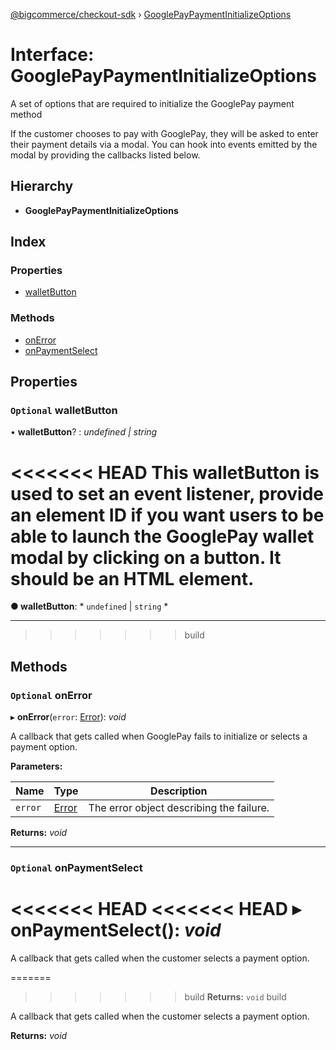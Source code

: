 [@bigcommerce/checkout-sdk](../README.md) › [GooglePayPaymentInitializeOptions](googlepaypaymentinitializeoptions.md)

# Interface: GooglePayPaymentInitializeOptions

A set of options that are required to initialize the GooglePay payment method

If the customer chooses to pay with GooglePay, they will be asked to
enter their payment details via a modal. You can hook into events emitted by
the modal by providing the callbacks listed below.

## Hierarchy

* **GooglePayPaymentInitializeOptions**

## Index

### Properties

* [walletButton](googlepaypaymentinitializeoptions.md#optional-walletbutton)

### Methods

* [onError](googlepaypaymentinitializeoptions.md#optional-onerror)
* [onPaymentSelect](googlepaypaymentinitializeoptions.md#optional-onpaymentselect)

## Properties

### `Optional` walletButton

• **walletButton**? : *undefined | string*

<<<<<<< HEAD
This walletButton is used to set an event listener, provide an element ID if you want
users to be able to launch the GooglePay wallet modal by clicking on a button.
It should be an HTML element.
=======
**● walletButton**: * `undefined` &#124; `string`
*

___
>>>>>>> build

## Methods

### `Optional` onError

▸ **onError**(`error`: [Error](amazonpaywidgeterror.md#error)): *void*

A callback that gets called when GooglePay fails to initialize or
selects a payment option.

**Parameters:**

Name | Type | Description |
------ | ------ | ------ |
`error` | [Error](amazonpaywidgeterror.md#error) | The error object describing the failure.  |

**Returns:** *void*

___

### `Optional` onPaymentSelect

<<<<<<< HEAD
<<<<<<< HEAD
▸ **onPaymentSelect**(): *void*
=======
A callback that gets called when the customer selects a payment option.

=======
>>>>>>> build
**Returns:** `void`
>>>>>>> build

A callback that gets called when the customer selects a payment option.

**Returns:** *void*

